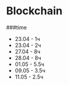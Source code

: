 # Blockchain

###time
- 23.04 - 1ч
- 23.04 - 2ч
- 27.04 - 8ч
- 28.04 - 8ч
- 01.05 - 5.5ч
- 09.05 - 3.5ч
- 11.05 - 2.5ч